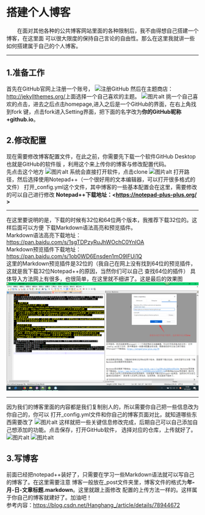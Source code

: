 # 搭建个人博客
&#8195;&#8195;在面对其他各种的公共博客网站里面的各种限制后，我不由得想自己搭建一个博客，在这里面
可以很大限度的保持自己言论的自由性。那么在这里我就讲一些如何搭建属于自己的个人博客。
***
## 1.准备工作
首先在GitHub官网上注册一个账号，
![注册GitHub](https://img-blog.csdn.net/20180101101023382?watermark/2/text/aHR0cDovL2Jsb2cuY3Nkbi5uZXQvSGFuZ2hhbmdf/font/5a6L5L2T/fontsize/400/fill/I0JBQkFCMA==/dissolve/70/gravity/SouthEast)
然后在主题商店：<http://jekyllthemes.org/>上面选择一个自己喜欢的主题。
![图片alt](https://img-blog.csdn.net/20180101102946632?watermark/2/text/aHR0cDovL2Jsb2cuY3Nkbi5uZXQvSGFuZ2hhbmdf/font/5a6L5L2T/fontsize/400/fill/I0JBQkFCMA==/dissolve/70/gravity/SouthEast)
挑一个自己喜欢的点击，进去之后点击homepage,进入之后是一个GitHub的界面，在右上角找到fork
键，点击fork进入Setting界面，把下面的名字改为**你的GitHub昵称+github.io**。
## 2.修改配置
现在需要修改博客配置文件，在此之前，你需要先下载一个软件GitHub Desktop也就是GitHub的软件版
，利用这个来上传你的博客与修改配置代码。  
先点击这个地方
![图片alt](https://img-blog.csdn.net/20180101105420490?watermark/2/text/aHR0cDovL2Jsb2cuY3Nkbi5uZXQvSGFuZ2hhbmdf/font/5a6L5L2T/fontsize/400/fill/I0JBQkFCMA==/dissolve/70/gravity/SouthEast)
系统会直接打开软件，点击clone
![图片alt](https://img-blog.csdn.net/20180101105536238?watermark/2/text/aHR0cDovL2Jsb2cuY3Nkbi5uZXQvSGFuZ2hhbmdf/font/5a6L5L2T/fontsize/400/fill/I0JBQkFCMA==/dissolve/70/gravity/SouthEast)
打开路径，然后选择使用Notepad++（一个很好用的文本编辑器，可以打开很多格式的文件）
打开_config.yml这个文件，其中博客的一些基本配置会在这里，需要修改的可以自己进行修改
**Notepad++下载地址：<https://notepad-plus-plus.org/ >** 
***
在这里要说明的是，下载的时候有32位和64位两个版本，我推荐下载32位的。这样后面可以方便
下载Markdown语法高亮和预览插件。  
Markdown语法高亮下载地址：<https://pan.baidu.com/s/1sgTDPzyRuJhWOchC0YnIOA>  
Markdown预览插件下载地址：<https://pan.baidu.com/s/1ob0WD6Ensden1mO9IFUj1Q>  
  这里的Markdown预览插件是32位的（我自己在网上没有找到64位的预览插件，这就是我下载32位Notepad++的原因，当然你们可以自己
  查找64位的插件）
具体导入方法网上有很多，也很简单，在这里就不细讲了。这是最后的效果图
![图片alt](/public/image/dajian1.png)
***
因为我们的博客里面的内容都是我们复制别人的，所以需要你自己把一些信息改为你自己的，你可以
打开_config.yml文件和你自己的博客页面对比，就知道哪些东西需要改了
![图片alt](https://img-blog.csdn.net/20180101110835242?watermark/2/text/aHR0cDovL2Jsb2cuY3Nkbi5uZXQvSGFuZ2hhbmdf/font/5a6L5L2T/fontsize/400/fill/I0JBQkFCMA==/dissolve/70/gravity/SouthEast)
这样就把一些关键信息修改完成，后期自己可以自己添加自己想添加的功能。点击保存，打开GitHub软件，
选择对应的仓库，上传就好了。
![图片alt](https://img-blog.csdn.net/20180101112125849?watermark/2/text/aHR0cDovL2Jsb2cuY3Nkbi5uZXQvSGFuZ2hhbmdf/font/5a6L5L2T/fontsize/400/fill/I0JBQkFCMA==/dissolve/70/gravity/SouthEast)
![图片alt](https://img-blog.csdn.net/20180101112152464?watermark/2/text/aHR0cDovL2Jsb2cuY3Nkbi5uZXQvSGFuZ2hhbmdf/font/5a6L5L2T/fontsize/400/fill/I0JBQkFCMA==/dissolve/70/gravity/SouthEast)
## 3.写博客
前面已经把notepad++装好了，只需要在学习一些Markdown语法就可以写自己的博客了。在这里需要注意
博客一般放在_post文件夹里，博客文件的格式为**年-月-日-文章标题.markdown**。这里就跟上面修改
配置的上传方法一样的。这样属于你自己的博客就建好了。加油吧！  
参考内容：<https://blog.csdn.net/Hanghang_/article/details/78944672>

